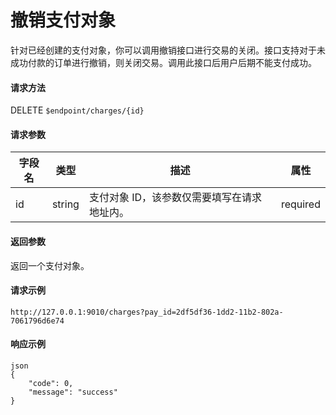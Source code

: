 # 撤销支付对象

针对已经创建的支付对象，你可以调用撤销接口进行交易的关闭。接口支持对于未成功付款的订单进行撤销，则关闭交易。调用此接口后用户后期不能支付成功。

#### 请求方法

DELETE `$endpoint/charges/{id}`

#### 请求参数

| 字段名 | 类型   | 描述                                        | 属性     |
| ------ | ------ | ------------------------------------------- | -------- |
| id     | string | 支付对象 ID，该参数仅需要填写在请求地址内。 | required |
#### 返回参数

返回一个支付对象。

#### 请求示例
```
http://127.0.0.1:9010/charges?pay_id=2df5df36-1dd2-11b2-802a-7061796d6e74
```
#### 响应示例
```
json
{
    "code": 0,
    "message": "success"
}
```
